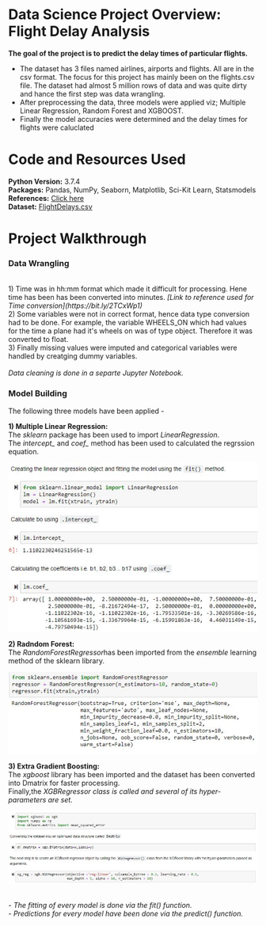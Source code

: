 <h1> Data Science Project Overview: Flight Delay Analysis </h1>

<b> The goal of the project is to predict the delay times of particular flights. </b>

<ul>
<li>The dataset has 3 files named airlines, airports and flights. All are in the csv format. 
The focus for this project has mainly been on the flights.csv file. 
The dataset had almost 5 million rows of data and was quite dirty and hance the first step was data wrangling.</li>
<li> After preprocessing the data, three models were applied viz; Multiple Linear Regression, Random Forest and XGBOOST.</li>
<li>Finally the model accuracies were determined and the delay times for flights were caluclated</li>
</ul>

<h1> Code and Resources Used </h1> 
<b>Python Version:</b> 3.7.4<br>
<b>Packages:</b> Pandas, NumPy, Seaborn, Matplotlib, Sci-Kit Learn, Statsmodels<br>
<b>References:</b> <a href="https://github.com/mon2barot/Universe/blob/master/references/flight%20delay%20references"> Click here</a><br>
<b>Dataset:</b> <a href = "https://www.kaggle.com/usdot/flight-delays?select=airports.csv" >FlightDelays.csv</a>

<h1> Project Walkthrough </h1>

### Data Wrangling
<br>
1) Time was in hh:mm format which made it difficult for processing.
Hene time has been has been converted into minutes. 
<i>[Link to reference used for Time conversion](https://bit.ly/2TCxWp1)</i>
<br>
2) Some variables were not in correct format, hence data type conversion had to be done. 
For example, the variable WHEELS_ON which had values for the time a plane had it's wheels on was of type object. 
Therefore it was converted to float.  
<br>
3) Finally missing values were imputed and categorical variables were handled by creatging dummy variables. 
<br>
<br>
<i>Data cleaning is done in a separte Jupyter Notebook.</i>
<br>

### Model Building

The following three models have been applied - 
<br>

<b>1) Multiple Linear Regression: </b>
<br> The <i>sklearn</i> package has been used to import <i>LinearRegression</i>.
<br> The <i>intercept_</i> and <i>coef_</i> method has been used to calculated the regrssion equation.
<br>

![alt text](https://github.com/mon2barot/Universe/blob/master/images/FDMLR1.JPG "Multiple Linear Regression")


<b>2) Radndom Forest: </b>
<br> The <i>RandomForestRegressor</i>has been imported from the <i>ensemble</i> learning method of the sklearn library.
<br>

![alt text](https://github.com/mon2barot/Universe/blob/master/images/FDRF1.JPG "Random Forest")

<b> 3) Extra Gradient Boosting: </b>
<br> The <i>xgboost</i> library has been imported and the dataset has been converted into Dmatrix for faster processing. 
<br> Finally,the <i>XGBRegressor class is called and several of its hyper-parameters are set.
 <br>
  
  ![alt text](https://github.com/mon2barot/Universe/blob/master/images/FDXGB1.JPG "XGBoost")
 
  <br>
  - The fitting of every model is done via the <i>fit()</i> function.<br>
  - Predictions for every model have been done via the <i>predict()</i> function.
 
